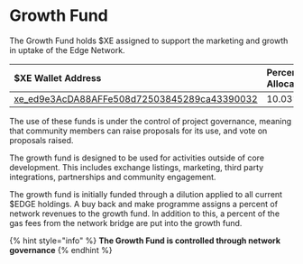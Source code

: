 # Growth Fund

The Growth Fund holds $XE assigned to support the marketing and growth in uptake of the Edge Network.

| $XE Wallet Address | Percentage Allocation |
| :--- | :--- |
| [xe\_ed9e3AcDA88AFFe508d72503845289ca43390032](https://xe.network/wallet/xe_ed9e3AcDA88AFFe508d72503845289ca43390032) | 10.03% |

The use of these funds is under the control of project governance, meaning that community members can raise proposals for its use, and vote on proposals raised.

The growth fund is designed to be used for activities outside of core development. This includes exchange listings, marketing, third party integrations, partnerships and community engagement.

The growth fund is initially funded through a dilution applied to all current $EDGE holdings. A buy back and make programme assigns a percent of network revenues to the growth fund. In addition to this, a  percent of the gas fees from the network bridge are put into the growth fund.

{% hint style="info" %}
**The Growth Fund is controlled through network governance**
{% endhint %}

